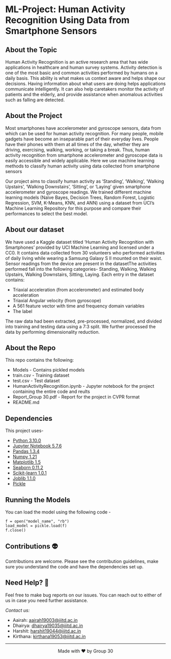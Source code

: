 # ML-Project: Human Activity Recognition Using Data from Smartphone Sensors


## About the Topic
Human Activity Recognition is an active research area that has wide applications in healthcare and human survey systems. Activity detection is one of the most basic and common activities performed by humans on a daily basis. This ability is what makes us context aware and helps shape our decisions. Having information about what users are doing helps applications communicate intelligently. It can also help caretakers monitor the activity of patients and the elderly, and provide assistance when anomalous activities such as falling are detected.


## About the Project
Most smartphones have accelerometer and gyroscope sensors, data from which can be used for human activity recognition. For many people, mobile gadgets have become an inseparable part of their everyday lives. People have their phones with them at all times of the day, whether they are driving, exercising, walking, working, or taking a break.  Thus, human activity recognition from smartphone accelerometer and gyroscope data is easily accessible and widely applicable. Here we use machine learning methods to classify human activity using data collected from smartphone sensors

Our project aims to classify human activity as ‘Standing’, ‘Walking’, ‘Walking Upstairs’, ‘Walking Downstairs’, ‘Sitting’, or ‘Laying’ given smartphone accelerometer and gyroscope readings. We trained different machine learning models (Naïve Bayes, Decision Trees, Random Forest, Logistic Regression, SVM, K-Means, KNN, and ANN) using a dataset from UCI’s Machine Learning Repository for this purpose and compare their performances to select the best model.

## About our dataset
We have used a Kaggle dataset titled ‘Human Activity Recognition with Smartphones’ provided by UCI Machine Learning and licensed under a CC0. It contains data collected from 30 volunteers who performed activities of daily living while wearing a Samsung Galaxy S II mounted on their waist. Sensor readings from the device are present in the datasetThe activities performed fall into the following categories- Standing, Walking, Walking Upstairs, Walking Downstairs, Sitting, Laying. Each entry in the dataset contains:

* Triaxial acceleration (from accelerometer) and estimated body acceleration
* Triaxial Angular velocity (from gyroscope)
* A 561 feature vector with time and frequency domain variables
* The label

The raw data had been extracted, pre-processed, normalized, and divided into training and testing data using a 7:3 split. We further processed the data by performing dimensionality reduction.


## About the Repo
This repo contains the following:
* Models - Contains pickled models
* train.csv - Training dataset
* test.csv - Test dataset
* HumanActivityRecognition.ipynb - Jupyter notebook for the project containing the entire code and reults
* Report_Group 30.pdf - Report for the project in CVPR format
* README.md


## Dependencies
This project uses-
* [Python 3.10.0](https://www.python.org/downloads/)
* [Jupyter Notebook 5.7.6](https://jupyter.org/install)
* [Pandas 1.3.4](https://pandas.pydata.org/docs/getting_started/install.html)
* [Numpy 1.21](https://numpy.org/install/)
* [Matplotlib 1.5](https://matplotlib.org/downloads.html)
* [Seaborn 0.11.2](https://seaborn.pydata.org/installing.html)
* [Scikit-learn 1.0.1](https://scikit-learn.org/stable/install.html)
* [Joblib 1.1.0](https://pypi.org/project/joblib/)
* [Pickle](https://pypi.org/project/joblib/)


## Running the Models
You can load the model using the following code -
```
f = open("model_name", "rb")
load_model = pickle.load(f)
f.close() 
```


## Contributions 👽
Contributions are welcome. Please see the contribution guidelines, make sure you understand the code and have the dependencies set up.


## Need Help? 🤝
Feel free to make bug reports on our issues. You can reach out to either of us in case you need further assistance. 

*Contact us:*

* Aairah: aairah19003@iiitd.ac.in
* Dhairya: dhairya19035@iiitd.ac.in
* Harshit: harshit19044@iiitd.ac.in
* Kirthana: kirthana19053@iiitd.ac.in


*****

<p align="center">
Made with ❤️ by Group 30
</p>
